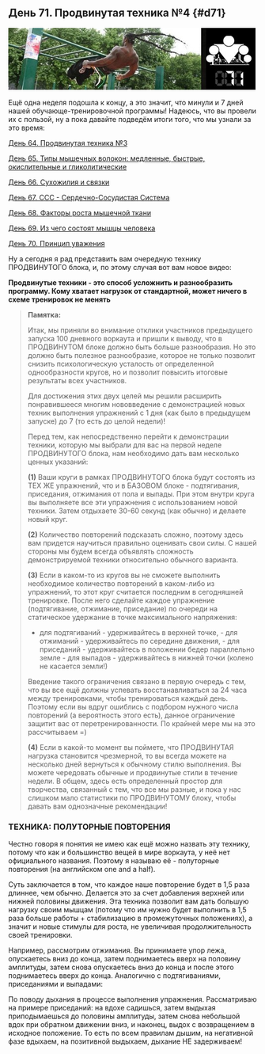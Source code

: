 ## День 71. Продвинутая техника №4 {#d71}

![](src/img/71.jpg)

Ещё одна неделя подошла к концу, а это значит, что минули и 7 дней нашей обучающе-тренировочной программы! Надеюсь, что вы провели их с пользой, ну а пока давайте подведём итоги того, что мы узнали за это время: 

[День 64. Продвинутая техника №3](#d64)

[День 65. Типы мышечных волокон: медленные, быстрые, окислительные и гликолитические](#d65)

[День 66. Сухожилия и связки](#d66)

[День 67. ССС - Сердечно-Сосудистая Система](#d67)

[День 68. Факторы роста мышечной ткани](#d68)

[День 69. Из чего состоят мышцы человека](#d69)

[День 70. Принцип уважения](#d70)

Ну а сегодня я рад представить вам очередную технику ПРОДВИНУТОГО блока, и, по этому случая вот вам новое видео: 

**Продвинутые техники - это способ усложнить и разнообразить программу. Кому хватает нагрузок от стандартной, может ничего в схеме тренировок не менять** 

> **Памятка:**
>
> Итак, мы приняли во внимание отклики участников предыдущего запуска 100 дневного воркаута и пришли к выводу, что в ПРОДВИНУТОМ блоке должно быть больше разнообразия. Но это должно быть полезное разнообразие, которое не только позволит снизить психологическую усталость от определенной однообразности кругов, но и позволит повысить итоговые результаты всех участников. 
> 
> Для достижения этих двух целей мы решили расширить понравившееся многим нововведение с демонстрацией новых техник выполнения упражнений с 1 дня (как было в предыдущем запуске) до 7 (то есть до целой недели)! 
> 
> Перед тем, как непосредственно перейти к демонстрации техники, которую мы выбрали для вас на первой неделе ПРОДВИНУТОГО блока, нам необходимо дать вам несколько ценных указаний: 
> 
> **(1)** Ваши круги в рамках ПРОДВИНУТОГО блока будут состоять из ТЕХ ЖЕ упражнений, что и в БАЗОВОМ блоке - подтягивания, приседания, отжимания от пола и выпады. При этом внутри круга вы выполняете все эти упражнения с использованием новой техники. Затем отдыхаете 30-60 секунд (как обычно) и делаете новый круг. 
> 
> **(2)** Количество повторений подсказать сложно, поэтому здесь вам придется научиться правильно оценивать свои силы. С нашей стороны мы будем всегда объявлять сложность демонстрируемой техники относительно обычного варианта. 
> 
> **(3)** Если в каком-то из кругов вы не сможете выполнить необходимое количество повторений в каком-либо из упражнений, то этот круг считается последним в сегодняшней тренировке. После него сделайте каждое упражнение (подтягивание, отжимание, приседание) по очереди на статическое удержание в точке максимального напряжения: 
> 
> - для подтягиваний - удерживайтесь в верхней точке, - для отжиманий - удерживайтесь по середине движения, - для приседаний - удерживайтесь в положении бедер параллельно земле - для выпадов - удерживайтесь в нижней точки (колено не касается земли!) 
> 
> Введение такого ограничения связано в первую очередь с тем, что вы все ещё должны успевать восстанавливаться за 24 часа между тренировками, чтобы тренироваться каждый день. Поэтому если вы вдруг ошиблись с подбором нужного числа повторений (а вероятность этого есть), данное ограничение защитит вас от перетренированности. По крайней мере мы на это рассчитываем =) 
> 
> **(4)** Если в какой-то момент вы поймете, что ПРОДВИНУТАЯ нагрузка становится чрезмерной, то вы всегда можете на несколько дней вернуться к обычному стилю выполнения. Вы можете чередовать обычные и продвинутые стили в течение недели. В общем, здесь есть определенный простор для творчества, связанный с тем, что все мы разные, и пока у нас слишком мало статистики по ПРОДВИНУТОМУ блоку, чтобы давать вам однозначные рекомендации!

### ТЕХНИКА: ПОЛУТОРНЫЕ ПОВТОРЕНИЯ

Честно говоря я понятия не имею как ещё можно назвать эту технику, потому что как и большинство вещей в мире воркаута, у неё нет официального названия. Поэтому я называю её - полуторные повторения (на английском one and a half). 

Суть заключается в том, что каждое наше повторение будет в 1,5 раза длиннее, чем обычно. Делается это за счет добавления верхней или нижней половины движения. Эта техника позволит вам дать большую нагрузку своим мышцам (потому что им нужно будет выполнить в 1,5 раза больше работы + стабилизацию в промежуточных положениях), а значит и новые стимулы для роста, не увеличивая продолжительность своей тренировки. 

Например, рассмотрим отжимания. Вы принимаете упор лежа, опускаетесь вниз до конца, затем поднимаетесь вверх на половину амплитуды, затем снова опускаетесь вниз до конца и после этого поднимаетесь вверх до конца. Аналогично с подтягиваниями, приседаниями и выпадами: 

По поводу дыхания в процессе выполнения упражнения. Рассматриваю на примере приседаний: на вдохе садишься, затем выдыхая приподымаешься до половины амплитуды, затем снова небольшой вдох при обратном движении вниз, и наконец, выдох с возвращением в исходное положение. То есть по всем правилам дышим, на негативной фазе вдыхаем, на позитивной выдыхаем, дыхание НЕ задерживаем! 

